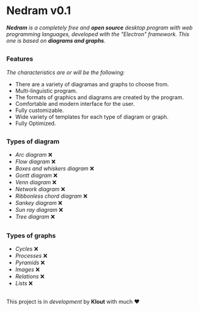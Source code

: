 # Nedram v0.1

***Nedram** is a completely free and **open source** desktop program with web programming languages, developed with the "Electron" framework. This one is based on **diagrams and graphs**.*
##

### Features

*The characteristics are or will be the following:*

 - There are a variety of diagramas and graphs to choose from.
 - Multi-linguistic program.
 - The formats of graphics and diagrams are created by the program.
 - Comfortable and modern interface for the user.
 - Fully customizable.
 - Wide variety of templates for each type of diagram or graph.
 - Fully Optimized.

##
### Types of diagram
 - *Arc diagram* ❌
 - *Flow diagram* ❌
 - *Boxes and whiskers diagram* ❌
 - *Gontt diagram* ❌
 - *Venn diagram* ❌
 - *Network diagram* ❌
 - *Ribbonless chord diagram* ❌
 - *Sankey diagram* ❌
 - *Sun ray diagram* ❌
 - *Tree diagram*  ❌
##

### Types of graphs

- *Cycles* ❌
- *Processes* ❌
- *Pyramids* ❌
- *Images* ❌
- *Relations* ❌
- *Lists* ❌

##
This project is in *development* by **Klout** with much ♥
